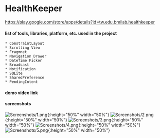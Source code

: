 # HealthKeeper

https://play.google.com/store/apps/details?id=tw.edu.bmilab.healthkeeper

#### list of tools, libraries, platform, etc. used in the project
```
* ConstraintLayout
* Scrolling View
* Fragmnet
* Navigation Drawer
* DateTime Picker
* Broadcast
* Notification
* SQLite
* SharedPreference
* PendingIntent
```

#### demo video link

#### screenshots
![Screenshots/1.png](Screenshots/1.png){:height="50%" width="50%"}
![Screenshots/2.png](Screenshots/2.png){:height="50%" width="50%"}
![Screenshots/3.png](Screenshots/3.png){:height="50%" width="50%"}
![Screenshots/4.png](Screenshots/4.png){:height="50%" width="50%"}
![Screenshots/5.png](Screenshots/5.png){:height="50%" width="50%"}
